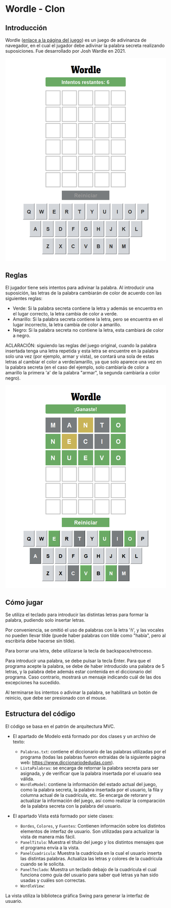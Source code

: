 # Wordle - Clon
## Introducción
Wordle ([enlace a la página del juego](https://www.nytimes.com/games/wordle/index.html)) es un juego de adivinanza de navegador, en el cual el jugador debe adivinar la palabra secreta realizando suposiciones. Fue desarrollado por Josh Wardle en 2021.

![MostrarImg1](readme-rsc/Wordle1.png)

## Reglas
El jugador tiene seis intentos para adivinar la palabra. Al introducir una suposición, las letras de la palabra cambiarán de color de acuerdo con las siguientes reglas:
- Verde: Si la palabra secreta contiene la letra y además se encuentra en el lugar correcto, la letra cambia de color a verde.
- Amarillo: Si la palabra secreta contiene la letra, pero se encuentra en el lugar incorrecto, la letra cambia de color a amarillo.
- Negro: Si la palabra secreta no contiene la letra, esta cambiará de color a negro.

ACLARACIÓN: siguiendo las reglas del juego original, cuando la palabra insertada tenga una letra repetida y esta letra se encuentre en la palabra solo una vez (por ejemplo, armar y vista), se contará una sola de estas letras al cambiar el color a verde/amarillo, ya que solo aparece una vez en la palabra secreta (en el caso del ejemplo, solo cambiaría de color a amarillo la primera 'a' de la palabra "armar", la segunda cambiaría a color negro).
  
![MostrarImg2](readme-rsc/Wordle2.png)

## Cómo jugar
Se utiliza el teclado para introducir las distintas letras para formar la palabra, pudiendo solo insertar letras. 
  
Por conveniencia, se omitió el uso de palabras con la letra 'ñ', y las vocales no pueden llevar tilde (puede haber palabras con tilde como "había", pero al escribirla debe hacerse sin tilde).
  
Para borrar una letra, debe utilizarse la tecla de backspace/retroceso. 
  
Para introducir una palabra, se debe pulsar la tecla Enter. Para que el programa acepte la palabra, se debe de haber introducido una palabra de 5 letras, y la palabra debe además estar contenida en el diccionario del programa. Caso contrario, mostrará un mensaje indicando cuál de las dos excepciones ha sucedido.
  
Al terminarse los intentos o adivinar la palabra, se habilitará un botón de reinicio, que debe ser presionado con el mouse.
  
## Estructura del código
El código se basa en el patrón de arquitectura MVC. 
- El apartado de Modelo está formado por dos clases y un archivo de texto:
  - `Palabras.txt`: contiene el diccionario de las palabras utilizadas por el programa (todas las palabras fueron extraídas de la siguiente página web: https://www.diccionariodedudas.com).
  - `ListaPalabras`: se encarga de retornar la palabra secreta para ser asignada, y de verificar que la palabra insertada por el usuario sea válida.
  - `WordleModel`: contiene la información del estado actual del juego, como la palabra secreta, la palabra insertada por el usuario, la fila y columna actual de la cuadrícula, etc. Se encarga de retoranr y actualizar la información del juego, así como realizar la comparación de la palabra secreta con la palabra del usuario.
  
- El apartado Vista está formado por siete clases:
  - `Bordes`, `Colores`, y `Fuentes`: Contienen información sobre los distintos elementos de interfaz de usuario. Son utilizadas para actualizar la vista de manera más fácil.
  - `PanelTitulo`: Muestra el título del juego y los distintos mensajes que el programa envía a la vista.
  - `PanelCuadricula`: Muestra la cuadrícula en la cual el usuario inserta las distintas palabras. Actualiza las letras y colores de la cuadrícula cuando se le solicita.
  -  `PanelTeclado`: Muestra un teclado debajo de la cuadrícula el cual funciona como guía del usuario para saber qué letras ya han sido usadas y cuáles son correctas.
  -  `WordleView`:  



La vista utiliza la biblioteca gráfica Swing para generar la interfaz de usuario.

